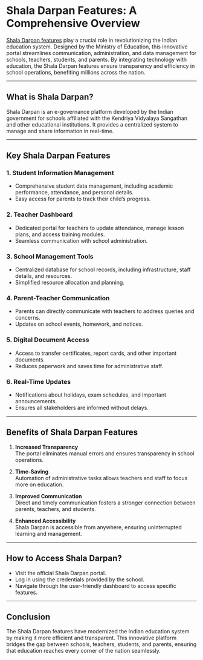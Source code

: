 # Shala Darpan Features: A Comprehensive Overview  

[Shala Darpan features](https://shaladarpanraj.com/) play a crucial role in revolutionizing the Indian education system. Designed by the Ministry of Education, this innovative portal streamlines communication, administration, and data management for schools, teachers, students, and parents. By integrating technology with education, the Shala Darpan features ensure transparency and efficiency in school operations, benefiting millions across the nation.  

---

## What is Shala Darpan?  
Shala Darpan is an e-governance platform developed by the Indian government for schools affiliated with the Kendriya Vidyalaya Sangathan and other educational institutions. It provides a centralized system to manage and share information in real-time.  

---

## Key Shala Darpan Features  

### 1. Student Information Management  
- Comprehensive student data management, including academic performance, attendance, and personal details.  
- Easy access for parents to track their child’s progress.  

### 2. Teacher Dashboard  
- Dedicated portal for teachers to update attendance, manage lesson plans, and access training modules.  
- Seamless communication with school administration.  

### 3. School Management Tools  
- Centralized database for school records, including infrastructure, staff details, and resources.  
- Simplified resource allocation and planning.  

### 4. Parent-Teacher Communication  
- Parents can directly communicate with teachers to address queries and concerns.  
- Updates on school events, homework, and notices.  

### 5. Digital Document Access  
- Access to transfer certificates, report cards, and other important documents.  
- Reduces paperwork and saves time for administrative staff.  

### 6. Real-Time Updates  
- Notifications about holidays, exam schedules, and important announcements.  
- Ensures all stakeholders are informed without delays.  

---

## Benefits of Shala Darpan Features  

1. **Increased Transparency**  
   The portal eliminates manual errors and ensures transparency in school operations.  

2. **Time-Saving**  
   Automation of administrative tasks allows teachers and staff to focus more on education.  

3. **Improved Communication**  
   Direct and timely communication fosters a stronger connection between parents, teachers, and students.  

4. **Enhanced Accessibility**  
   Shala Darpan is accessible from anywhere, ensuring uninterrupted learning and management.  

---

## How to Access Shala Darpan?  
- Visit the official Shala Darpan portal.  
- Log in using the credentials provided by the school.  
- Navigate through the user-friendly dashboard to access specific features.  

---

## Conclusion  
The Shala Darpan features have modernized the Indian education system by making it more efficient and transparent. This innovative platform bridges the gap between schools, teachers, students, and parents, ensuring that education reaches every corner of the nation seamlessly.
